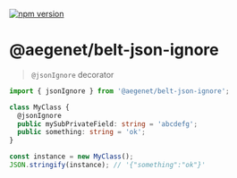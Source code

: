 [![npm version](https://img.shields.io/npm/v/@aegenet/belt-json-ignore.svg)](https://www.npmjs.com/package/@aegenet/belt-json-ignore)
<br>

# @aegenet/belt-json-ignore

> `@jsonIgnore` decorator

```typescript
import { jsonIgnore } from '@aegenet/belt-json-ignore';

class MyClass {
  @jsonIgnore
  public mySubPrivateField: string = 'abcdefg';
  public something: string = 'ok';
}

const instance = new MyClass();
JSON.stringify(instance); // '{"something":"ok"}'
```
